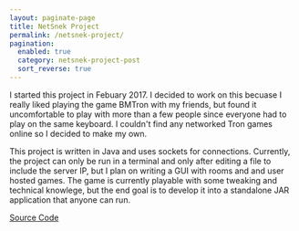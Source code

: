 ```yaml
---
layout: paginate-page
title: NetSnek Project
permalink: /netsnek-project/
pagination:
  enabled: true
  category: netsnek-project-post
  sort_reverse: true
---
```

I started this project in Febuary 2017. I decided to work on this becuase I really liked playing the game BMTron with my friends, but found it uncomfortable to play with more than a few people since everyone had to play on the same keyboard. I couldn't find any networked Tron games online so I decided to make my own.

This project is written in Java and uses sockets for connections. Currently, the project can only be run in a terminal and only after editing a file to include the server IP, but I plan on writing a GUI with rooms and and user hosted games. The game is currently playable with some tweaking and technical knowlege, but the end goal is to develop it into a standalone JAR application that anyone can run.

[Source Code](https://github.com/austinzhang1018/netsnek)